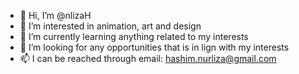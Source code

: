 - 👋 Hi, I’m @nlizaH
- 👀 I’m interested in animation, art and design
- 🌱 I’m currently learning anything related to my interests
- 💞️ I’m looking for any opportunities that is in lign with my interests
- 📫 I can be reached through email: hashim.nurliza@gmail.com 

<!---
nlizaH/nlizaH is a ✨ special ✨ repository because its `README.md` (this file) appears on your GitHub profile.
You can click the Preview link to take a look at your changes.
--->
